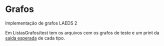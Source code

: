 # Grafos
Implementação de grafos LAEDS 2

Em ListasGrafos/test tem os arquivos com os grafos de teste e um print da [saida esperada](https://www.cs.usfca.edu/~galles/visualization/Algorithms.html) de cada tipo.
